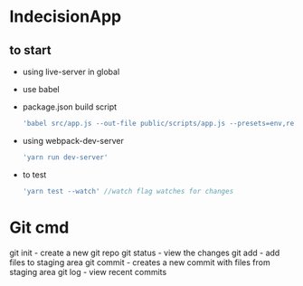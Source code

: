 # IndecisionApp

## to start

* using live-server in global
* use babel
* package.json build script
  ```javascript
  'babel src/app.js --out-file public/scripts/app.js --presets=env,react --watch';
  ```
* using webpack-dev-server
  ```javascript
  'yarn run dev-server'
  ```

* to test
  ```javascript
  'yarn test --watch' //watch flag watches for changes
  ```

# Git cmd

git init - create a new git repo
git status - view the changes
git add - add files to staging area
git commit - creates a new commit with files from staging area
git log - view recent commits

